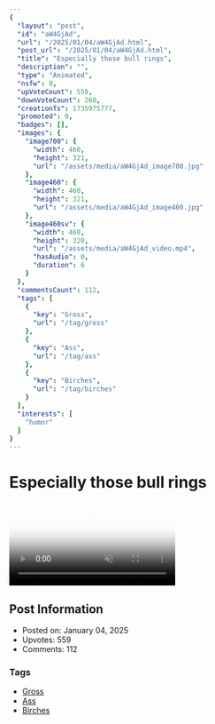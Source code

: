 ```yaml
---
{
  "layout": "post",
  "id": "aW4GjAd",
  "url": "/2025/01/04/aW4GjAd.html",
  "post_url": "/2025/01/04/aW4GjAd.html",
  "title": "Especially those bull rings",
  "description": "",
  "type": "Animated",
  "nsfw": 0,
  "upVoteCount": 559,
  "downVoteCount": 260,
  "creationTs": 1735975777,
  "promoted": 0,
  "badges": [],
  "images": {
    "image700": {
      "width": 460,
      "height": 321,
      "url": "/assets/media/aW4GjAd_image700.jpg"
    },
    "image460": {
      "width": 460,
      "height": 321,
      "url": "/assets/media/aW4GjAd_image460.jpg"
    },
    "image460sv": {
      "width": 460,
      "height": 320,
      "url": "/assets/media/aW4GjAd_video.mp4",
      "hasAudio": 0,
      "duration": 6
    }
  },
  "commentsCount": 112,
  "tags": [
    {
      "key": "Gross",
      "url": "/tag/gross"
    },
    {
      "key": "Ass",
      "url": "/tag/ass"
    },
    {
      "key": "Birches",
      "url": "/tag/birches"
    }
  ],
  "interests": [
    "humor"
  ]
}
---
```


# Especially those bull rings

<video controls playsinline loop muted poster="/assets/media/aW4GjAd_image460.jpg">
  <source src="/assets/media/aW4GjAd_video.mp4" type="video/mp4">
  Your browser does not support the video tag.
</video>

## Post Information

- Posted on: January 04, 2025
- Upvotes: 559
- Comments: 112

### Tags

- [Gross](/tag/Gross)
- [Ass](/tag/Ass)
- [Birches](/tag/Birches)
